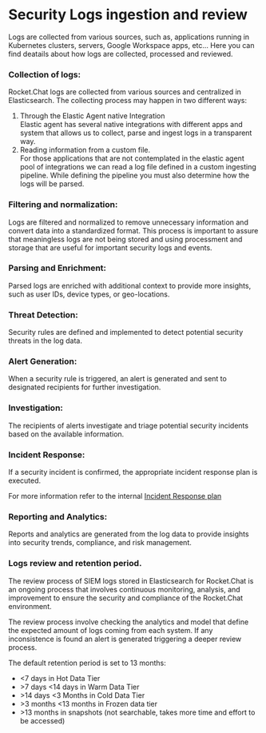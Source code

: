 # Security Logs ingestion and review

Logs are collected from various sources, such as, applications running in Kubernetes clusters, servers, Google Workspace apps, etc... Here you can find deatails about how logs are collected, processed and reviewed.



### Collection of logs:

Rocket.Chat logs are collected from various sources and centralized in Elasticsearch. The collecting process may happen in two different ways:

1. Through the Elastic Agent native Integration\
   Elastic agent has several native integrations with different apps and system that allows us to collect, parse and ingest logs in a transparent way.
2. Reading information from a custom file.\
   For those applications that are not contemplated in the elastic agent pool of integrations we can read a log file defined in a custom ingesting pipeline. While defining the pipeline you must also determine how the logs will be parsed.

### Filtering and normalization:

Logs are filtered and normalized to remove unnecessary information and convert data into a standardized format. This process is important to assure that meaningless logs are not being stored and using processment and storage that are useful for important security logs and events.

### Parsing and Enrichment:

Parsed logs are enriched with additional context to provide more insights, such as user IDs, device types, or geo-locations.

### Threat Detection:&#x20;

Security rules are defined and implemented to detect potential security threats in the log data.

### Alert Generation:&#x20;

When a security rule is triggered, an alert is generated and sent to designated recipients for further investigation.

### Investigation:

The recipients of alerts investigate and triage potential security incidents based on the available information.

### Incident Response:

If a security incident is confirmed, the appropriate incident response plan is executed.

For more information refer to the internal [Incident Response plan](https://docs.google.com/document/d/17yZJ9oP3OJl3oWYTSNKNeXy54OEr7dn3ldpDKi52Ksc/edit?usp=share\_link)

### Reporting and Analytics:

Reports and analytics are generated from the log data to provide insights into security trends, compliance, and risk management.

### Logs review and retention period.

The review process of SIEM logs stored in Elasticsearch for Rocket.Chat is an ongoing process that involves continuous monitoring, analysis, and improvement to ensure the security and compliance of the Rocket.Chat environment.

The review process involve checking the analytics and model that define the expected amount of logs coming from each system. If any inconsistence is found an alert is generated triggering a deeper review process.

The default retention period is set to 13 months:

* <7 days in Hot Data Tier
* \>7 days <14 days in Warm Data Tier
* \>14 days <3 Months in Cold Data Tier
* \>3 months <13 months in Frozen data tier
* \>13 months in snapshots (not searchable, takes more time and effort to be accessed)

